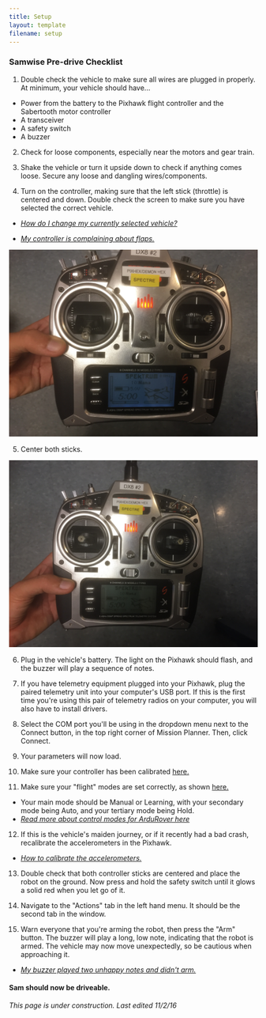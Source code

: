 ```yaml
---
title: Setup
layout: template
filename: setup 
--- 
```


### Samwise Pre-drive Checklist

1. Double check the vehicle to make sure all wires are plugged in properly. At minimum, your vehicle should have...

  * Power from the battery to the Pixhawk flight controller and the Sabertooth motor controller
  * A transceiver
  * A safety switch
  * A buzzer

2. Check for loose components, especially near the motors and gear train.

3. Shake the vehicle or turn it upside down to check if anything comes loose. Secure any loose and dangling wires/components.

4. Turn on the controller, making sure that the left stick (throttle) is centered and down. Double check the screen to make sure you have selected the correct vehicle.

  * *[How do I change my currently selected vehicle?](https://github.com/olinrobotics/olinrobotics.github.io/blob/master/change_vehicle.md)*

  * *[My controller is complaining about flaps.](./controller_fixes.md)*

  ![Trans1](images/Transmitter1.JPG)

5. Center both sticks.

  ![Trans2](images/Transmitter2.JPG)

6. Plug in the vehicle's battery. The light on the Pixhawk should flash, and the buzzer will play a sequence of notes.

7. If you have telemetry equipment plugged into your Pixhawk, plug the paired telemetry unit into your computer's USB port. If this is the first time you're using this pair of telemetry radios on your computer, you will also have to install drivers.

8. Select the COM port you'll be using in the dropdown menu next to the Connect button, in the top right corner of Mission Planner. Then, click Connect.

9. Your parameters will now load.

10. Make sure your controller has been calibrated [here.](http://ardupilot.org/copter/docs/common-radio-control-calibration.html)

11. Make sure your "flight" modes are set correctly, as shown [here.](http://ardupilot.org/copter/docs/common-rc-transmitter-flight-mode-configuration.html) 
  * Your main mode should be Manual or Learning, with your secondary mode being Auto, and your tertiary mode being Hold.
  * *[Read more about control modes for ArduRover here](http://ardupilot.org/rover/docs/rover-control-modes.html)*

12. If this is the vehicle's maiden journey, or if it recently had a bad crash, recalibrate the accelerometers in the Pixhawk.
  * *[How to calibrate the accelerometers.](http://ardupilot.org/copter/docs/common-accelerometer-calibration.html)*
  
13. Double check that both controller sticks are centered and place the robot on the ground. Now press and hold the safety switch until it glows a solid red when you let go of it.

14. Navigate to the "Actions" tab in the left hand menu. It should be the second tab in the window.

15. Warn everyone that you're arming the robot, then press the "Arm" button. The buzzer will play a long, low note, indicating that the robot is armed. The vehicle may now move unexpectedly, so be cautious when approaching it.

  * *[My buzzer played two unhappy notes and didn't arm.](link)*

#### Sam should now be driveable.

*This page is under construction. Last edited 11/2/16*
